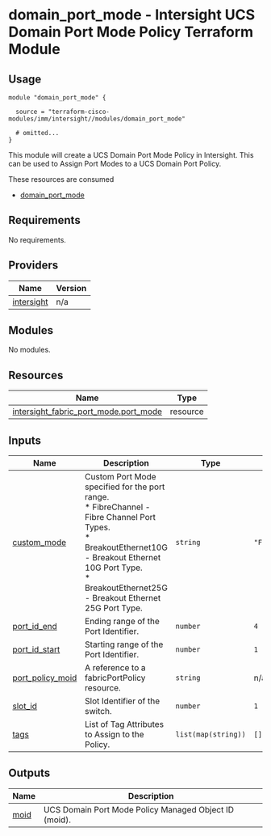 # domain_port_mode - Intersight UCS Domain Port Mode Policy Terraform Module

## Usage

```hcl
module "domain_port_mode" {

  source = "terraform-cisco-modules/imm/intersight//modules/domain_port_mode"

  # omitted...
}
```

This module will create a UCS Domain Port Mode Policy in Intersight.  This can be used to Assign Port Modes to a UCS Domain Port Policy.  

These resources are consumed

* [domain_port_mode](https://registry.terraform.io/providers/CiscoDevNet/intersight/latest/docs/resources/fabric_port_mode)

<!-- BEGINNING OF PRE-COMMIT-TERRAFORM DOCS HOOK -->
## Requirements

No requirements.

## Providers

| Name | Version |
|------|---------|
| <a name="provider_intersight"></a> [intersight](#provider\_intersight) | n/a |

## Modules

No modules.

## Resources

| Name | Type |
|------|------|
| [intersight_fabric_port_mode.port_mode](https://registry.terraform.io/providers/CiscoDevNet/intersight/latest/docs/resources/fabric_port_mode) | resource |

## Inputs

| Name | Description | Type | Default | Required |
|------|-------------|------|---------|:--------:|
| <a name="input_custom_mode"></a> [custom\_mode](#input\_custom\_mode) | Custom Port Mode specified for the port range.<br> * FibreChannel - Fibre Channel Port Types.<br> * BreakoutEthernet10G - Breakout Ethernet 10G Port Type.<br> * BreakoutEthernet25G - Breakout Ethernet 25G Port Type. | `string` | `"FibreChannel"` | no |
| <a name="input_port_id_end"></a> [port\_id\_end](#input\_port\_id\_end) | Ending range of the Port Identifier. | `number` | `4` | no |
| <a name="input_port_id_start"></a> [port\_id\_start](#input\_port\_id\_start) | Starting range of the Port Identifier. | `number` | `1` | no |
| <a name="input_port_policy_moid"></a> [port\_policy\_moid](#input\_port\_policy\_moid) | A reference to a fabricPortPolicy resource. | `string` | n/a | yes |
| <a name="input_slot_id"></a> [slot\_id](#input\_slot\_id) | Slot Identifier of the switch. | `number` | `1` | no |
| <a name="input_tags"></a> [tags](#input\_tags) | List of Tag Attributes to Assign to the Policy. | `list(map(string))` | `[]` | no |

## Outputs

| Name | Description |
|------|-------------|
| <a name="output_moid"></a> [moid](#output\_moid) | UCS Domain Port Mode Policy Managed Object ID (moid). |
<!-- END OF PRE-COMMIT-TERRAFORM DOCS HOOK -->
